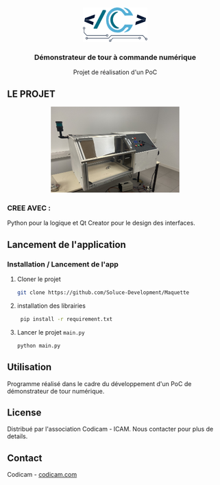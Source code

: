 







<br />
<div align="center">
  <a href="https://codicam.com">
    <img src="images/logo.png" alt="Logo" width="150" height="80">
  </a>

  <h3 align="center">Démonstrateur de tour à commande numérique</h3>

  <p align="center">
    Projet de réalisation d'un PoC 
    <br />

  </p>
</div>





<!-- LE PROJET -->
## LE PROJET

<div align="center">
    <img src="images/ttt.JPG" alt="Logo" width="300" height="200">
</div>




### CREE AVEC :

Python pour la logique et Qt Creator pour le design des interfaces.


## Lancement de l'application


### Installation / Lancement de l'app 


1. Cloner le projet
   ```sh
   git clone https://github.com/Soluce-Development/Maquette
   ```
2. installation des librairies
   ```sh
    pip install -r requirement.txt
   ```
4. Lancer le projet `main.py`
   ```py
   python main.py
   ```

## Utilisation

Programme réalisé dans le cadre du développement d'un PoC de démonstrateur de tour numérique.


## License

Distribué par l'association Codicam - ICAM. Nous contacter pour plus de details.


## Contact

Codicam - [codicam.com](https://codicam.com)






